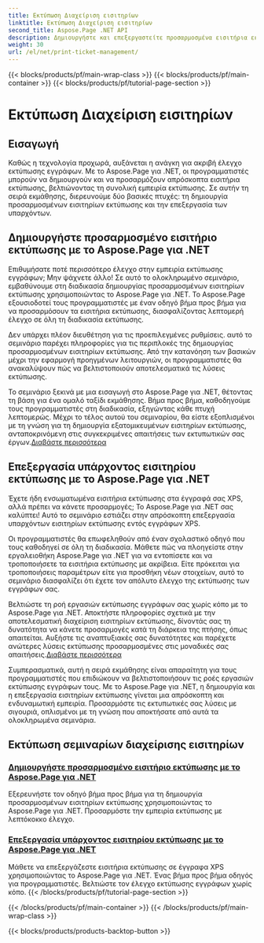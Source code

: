 ```yaml
---
title: Εκτύπωση Διαχείριση εισιτηρίων
linktitle: Εκτύπωση Διαχείριση εισιτηρίων
second_title: Aspose.Page .NET API
description: Δημιουργήστε και επεξεργαστείτε προσαρμοσμένα εισιτήρια εκτύπωσης με το Aspose.Page για .NET. Προσαρμόστε την εμπειρία εκτύπωσης με λεπτό έλεγχο σε έγγραφα XPS χωρίς κόπο.
weight: 30
url: /el/net/print-ticket-management/
---
```


{{< blocks/products/pf/main-wrap-class >}}
{{< blocks/products/pf/main-container >}}
{{< blocks/products/pf/tutorial-page-section >}}

# Εκτύπωση Διαχείριση εισιτηρίων


## Εισαγωγή

Καθώς η τεχνολογία προχωρά, αυξάνεται η ανάγκη για ακριβή έλεγχο εκτύπωσης εγγράφων. Με το Aspose.Page για .NET, οι προγραμματιστές μπορούν να δημιουργούν και να προσαρμόζουν απρόσκοπτα εισιτήρια εκτύπωσης, βελτιώνοντας τη συνολική εμπειρία εκτύπωσης. Σε αυτήν τη σειρά εκμάθησης, διερευνούμε δύο βασικές πτυχές: τη δημιουργία προσαρμοσμένων εισιτηρίων εκτύπωσης και την επεξεργασία των υπαρχόντων.

## Δημιουργήστε προσαρμοσμένο εισιτήριο εκτύπωσης με το Aspose.Page για .NET

Επιθυμήσατε ποτέ περισσότερο έλεγχο στην εμπειρία εκτύπωσης εγγράφων; Μην ψάχνετε άλλο! Σε αυτό το ολοκληρωμένο σεμινάριο, εμβαθύνουμε στη διαδικασία δημιουργίας προσαρμοσμένων εισιτηρίων εκτύπωσης χρησιμοποιώντας το Aspose.Page για .NET. Το Aspose.Page εξουσιοδοτεί τους προγραμματιστές με έναν οδηγό βήμα προς βήμα για να προσαρμόσουν τα εισιτήρια εκτύπωσης, διασφαλίζοντας λεπτομερή έλεγχο σε όλη τη διαδικασία εκτύπωσης.

Δεν υπάρχει πλέον διευθέτηση για τις προεπιλεγμένες ρυθμίσεις. αυτό το σεμινάριο παρέχει πληροφορίες για τις περιπλοκές της δημιουργίας προσαρμοσμένων εισιτηρίων εκτύπωσης. Από την κατανόηση των βασικών μέχρι την εφαρμογή προηγμένων λειτουργιών, οι προγραμματιστές θα ανακαλύψουν πώς να βελτιστοποιούν αποτελεσματικά τις λύσεις εκτύπωσης.

Το σεμινάριο ξεκινά με μια εισαγωγή στο Aspose.Page για .NET, θέτοντας τη βάση για ένα ομαλό ταξίδι εκμάθησης. Βήμα προς βήμα, καθοδηγούμε τους προγραμματιστές στη διαδικασία, εξηγώντας κάθε πτυχή λεπτομερώς. Μέχρι το τέλος αυτού του σεμιναρίου, θα είστε εξοπλισμένοι με τη γνώση για τη δημιουργία εξατομικευμένων εισιτηρίων εκτύπωσης, ανταποκρινόμενη στις συγκεκριμένες απαιτήσεις των εκτυπωτικών σας έργων.[Διαβάστε περισσότερα](./create-custom-print-ticket/)

## Επεξεργασία υπάρχοντος εισιτηρίου εκτύπωσης με το Aspose.Page για .NET

Έχετε ήδη ενσωματωμένα εισιτήρια εκτύπωσης στα έγγραφά σας XPS, αλλά πρέπει να κάνετε προσαρμογές; Το Aspose.Page για .NET σας καλύπτει! Αυτό το σεμινάριο εστιάζει στην απρόσκοπτη επεξεργασία υπαρχόντων εισιτηρίων εκτύπωσης εντός εγγράφων XPS.

Οι προγραμματιστές θα επωφεληθούν από έναν σχολαστικό οδηγό που τους καθοδηγεί σε όλη τη διαδικασία. Μάθετε πώς να πλοηγείστε στην εργαλειοθήκη Aspose.Page για .NET για να εντοπίσετε και να τροποποιήσετε τα εισιτήρια εκτύπωσης με ακρίβεια. Είτε πρόκειται για τροποποιήσεις παραμέτρων είτε για προσθήκη νέων στοιχείων, αυτό το σεμινάριο διασφαλίζει ότι έχετε τον απόλυτο έλεγχο της εκτύπωσης των εγγράφων σας.

Βελτιώστε τη ροή εργασιών εκτύπωσης εγγράφων σας χωρίς κόπο με το Aspose.Page για .NET. Αποκτήστε πληροφορίες σχετικά με την αποτελεσματική διαχείριση εισιτηρίων εκτύπωσης, δίνοντάς σας τη δυνατότητα να κάνετε προσαρμογές κατά τη διάρκεια της πτήσης, όπως απαιτείται. Αυξήστε τις αναπτυξιακές σας δυνατότητες και παρέχετε ανώτερες λύσεις εκτύπωσης προσαρμοσμένες στις μοναδικές σας απαιτήσεις.[Διαβάστε περισσότερα](./print-ticket-management/aspose.page/)

Συμπερασματικά, αυτή η σειρά εκμάθησης είναι απαραίτητη για τους προγραμματιστές που επιδιώκουν να βελτιστοποιήσουν τις ροές εργασιών εκτύπωσης εγγράφων τους. Με το Aspose.Page για .NET, η δημιουργία και η επεξεργασία εισιτηρίων εκτύπωσης γίνεται μια απρόσκοπτη και ενδυναμωτική εμπειρία. Προσαρμόστε τις εκτυπωτικές σας λύσεις με σιγουριά, οπλισμένοι με τη γνώση που αποκτήσατε από αυτά τα ολοκληρωμένα σεμινάρια.
## Εκτύπωση σεμιναρίων διαχείρισης εισιτηρίων
### [Δημιουργήστε προσαρμοσμένο εισιτήριο εκτύπωσης με το Aspose.Page για .NET](./create-custom-print-ticket/)
Εξερευνήστε τον οδηγό βήμα προς βήμα για τη δημιουργία προσαρμοσμένων εισιτηρίων εκτύπωσης χρησιμοποιώντας το Aspose.Page για .NET. Προσαρμόστε την εμπειρία εκτύπωσης με λεπτόκοκκο έλεγχο.
### [Επεξεργασία υπάρχοντος εισιτηρίου εκτύπωσης με το Aspose.Page για .NET](./print-ticket-management/aspose.page/)
Μάθετε να επεξεργάζεστε εισιτήρια εκτύπωσης σε έγγραφα XPS χρησιμοποιώντας το Aspose.Page για .NET. Ένας βήμα προς βήμα οδηγός για προγραμματιστές. Βελτιώστε τον έλεγχο εκτύπωσης εγγράφων χωρίς κόπο.
{{< /blocks/products/pf/tutorial-page-section >}}

{{< /blocks/products/pf/main-container >}}
{{< /blocks/products/pf/main-wrap-class >}}

{{< blocks/products/products-backtop-button >}}
